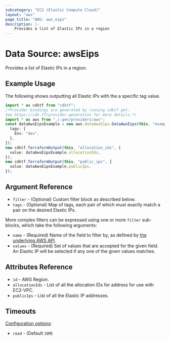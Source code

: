 ```yaml
---
subcategory: "EC2 (Elastic Compute Cloud)"
layout: "aws"
page_title: "AWS: aws_eips"
description: |-
    Provides a list of Elastic IPs in a region
---
```


# Data Source: awsEips

Provides a list of Elastic IPs in a region.

## Example Usage

The following shows outputting all Elastic IPs with the a specific tag value.

```typescript
import * as cdktf from "cdktf";
/*Provider bindings are generated by running cdktf get.
See https://cdk.tf/provider-generation for more details.*/
import * as aws from "./.gen/providers/aws";
const dataAwsEipsExample = new aws.dataAwsEips.DataAwsEips(this, "example", {
  tags: {
    Env: "dev",
  },
});
new cdktf.TerraformOutput(this, "allocation_ids", {
  value: dataAwsEipsExample.allocationIds,
});
new cdktf.TerraformOutput(this, "public_ips", {
  value: dataAwsEipsExample.publicIps,
});

```

## Argument Reference

* `filter` - (Optional) Custom filter block as described below.
* `tags` - (Optional) Map of tags, each pair of which must exactly match a pair on the desired Elastic IPs.

More complex filters can be expressed using one or more `filter` sub-blocks, which take the following arguments:

* `name` - (Required) Name of the field to filter by, as defined by
  [the underlying AWS API](https://docs.aws.amazon.com/AWSEC2/latest/APIReference/API_DescribeAddresses.html).
* `values` - (Required) Set of values that are accepted for the given field. An Elastic IP will be selected if any one of the given values matches.

## Attributes Reference

* `id` - AWS Region.
* `allocationIds` - List of all the allocation IDs for address for use with EC2-VPC.
* `publicIps` - List of all the Elastic IP addresses.

## Timeouts

[Configuration options](https://developer.hashicorp.com/terraform/language/resources/syntax#operation-timeouts):

* `read` - (Default `20M`)
